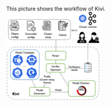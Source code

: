 This picture shows the workflow of Kivi.
<img src="figures/sys_arch.png" width="50%" height = "50%">